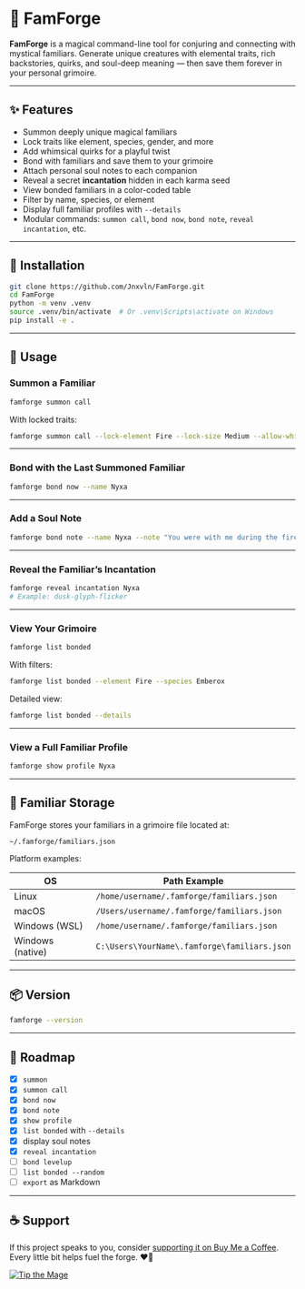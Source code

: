 # 🐾 FamForge

**FamForge** is a magical command-line tool for conjuring and connecting with mystical familiars. Generate unique creatures with elemental traits, rich backstories, quirks, and soul-deep meaning — then save them forever in your personal grimoire.

---

## ✨ Features

- Summon deeply unique magical familiars
- Lock traits like element, species, gender, and more
- Add whimsical quirks for a playful twist
- Bond with familiars and save them to your grimoire
- Attach personal soul notes to each companion
- Reveal a secret **incantation** hidden in each karma seed
- View bonded familiars in a color-coded table
- Filter by name, species, or element
- Display full familiar profiles with `--details`
- Modular commands: `summon call`, `bond now`, `bond note`, `reveal incantation`, etc.

---

## 🚀 Installation

```bash
git clone https://github.com/Jnxvln/FamForge.git
cd FamForge
python -m venv .venv
source .venv/bin/activate  # Or .venv\Scripts\activate on Windows
pip install -e .
```

---

## 🧙 Usage

### Summon a Familiar

```bash
famforge summon call
```

With locked traits:

```bash
famforge summon call --lock-element Fire --lock-size Medium --allow-whimsy
```

---

### Bond with the Last Summoned Familiar

```bash
famforge bond now --name Nyxa
```

---

### Add a Soul Note

```bash
famforge bond note --name Nyxa --note "You were with me during the fire."
```

---

### Reveal the Familiar’s Incantation

```bash
famforge reveal incantation Nyxa
# Example: dusk-glyph-flicker
```

---

### View Your Grimoire

```bash
famforge list bonded
```

With filters:

```bash
famforge list bonded --element Fire --species Emberox
```

Detailed view:

```bash
famforge list bonded --details
```

---

### View a Full Familiar Profile

```bash
famforge show profile Nyxa
```

---

## 📂 Familiar Storage

FamForge stores your familiars in a grimoire file located at:

```
~/.famforge/familiars.json
```

Platform examples:

| OS               | Path Example                                   |
|------------------|------------------------------------------------|
| Linux            | `/home/username/.famforge/familiars.json`      |
| macOS            | `/Users/username/.famforge/familiars.json`     |
| Windows (WSL)    | `/home/username/.famforge/familiars.json`      |
| Windows (native) | `C:\Users\YourName\.famforge\familiars.json`

---

## 📦 Version

```bash
famforge --version
```

---

## 🔮 Roadmap

- [x] `summon`
- [x] `summon call`
- [x] `bond now`
- [x] `bond note`
- [x] `show profile`
- [x] `list bonded` with `--details`
- [x] display soul notes
- [x] `reveal incantation`
- [ ] `bond levelup`
- [ ] `list bonded --random`
- [ ] `export` as Markdown

---

## ☕ Support

If this project speaks to you, consider [supporting it on Buy Me a Coffee](https://buymeacoffee.com/uncompiledself).  
Every little bit helps fuel the forge. ❤️‍🔥

[![Tip the Mage](https://img.shields.io/badge/Tip%20the%20Mage-%F0%9F%8C%99-6e5cb6)](https://buymeacoffee.com/uncompiledself)